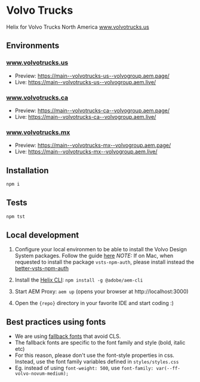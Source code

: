 # Volvo Trucks
Helix for Volvo Trucks North America
www.volvotrucks.us

## Environments
### www.volvotrucks.us
- Preview: https://main--volvotrucks-us--volvogroup.aem.page/
- Live: https://main--volvotrucks-us--volvogroup.aem.live/


### www.volvotrucks.ca
- Preview: https://main--volvotrucks-ca--volvogroup.aem.page/
- Live: https://main--volvotrucks-ca--volvogroup.aem.live/


### www.volvotrucks.mx
- Preview: https://main--volvotrucks-mx--volvogroup.aem.page/
- Live: https://main--volvotrucks-mx--volvogroup.aem.live/


## Installation

```sh
npm i
```

## Tests

```sh
npm tst
```

## Local development

1. Configure your local environmen to be able to install the Volvo Design System packages.
Follow the guide [here](https://developer.designsystem.volvogroup.com/?path=/docs/web-getting-started-installation--docs)
*NOTE:* If on Mac, when requested to install the package `vsts-npm-auth`, please install instead the [better-vsts-npm-auth](https://www.npmjs.com/package/better-vsts-npm-auth)


1. Install the [Helix CLI](https://github.com/adobe/helix-cli): `npm install -g @adobe/aem-cli`
4. Start AEM Proxy: `aem up` (opens your browser at http://localhost:3000)
5. Open the `{repo}` directory in your favorite IDE and start coding :)

## Best practices using fonts

* We are using [fallback fonts](https://github.com/pixel-point/fontpie) that avoid CLS.
* The fallback fonts are specific to the font family and style (bold, italic etc)
* For this reason, please don't use the font-style properties in css. Instead, use the font family variables defined in `styles/styles.css`
* Eg. instead of using `font-weight: 500`, use `font-family: var(--ff-volvo-novum-medium);`
